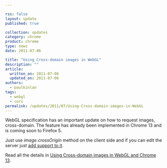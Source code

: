 ```yaml
---

rss: false
layout: update
published: true

collection: updates
category: chrome
product: chrome
type: news
date: 2011-07-06

title: "Using Cross-domain images in WebGL"
description: ""
article:
  written_on: 2011-07-06
  updated_on: 2011-07-06
authors:
  - paulkinlan
tags:
  - webgl
  - cors
permalink: /updates/2011/07/Using-Cross-domain-images-in-WebGL
---
```

<p>WebGL specification has an important update on how to request images, cross-domain. The feature has already been implemented in Chrome 13 and is coming soon to Firefox 5.</p>

<p>Just use <em>image.crossOrigin</em> method on the client side and if you can edit the server just <a href="http://enable-cors.org/">add support to it</a>.</p>

<p>Read all the details in <a href="http://blog.chromium.org/2011/07/using-cross-domain-images-in-webgl-and.html">Using Cross-domain images in WebGL and Chrome 13</a>.</p>